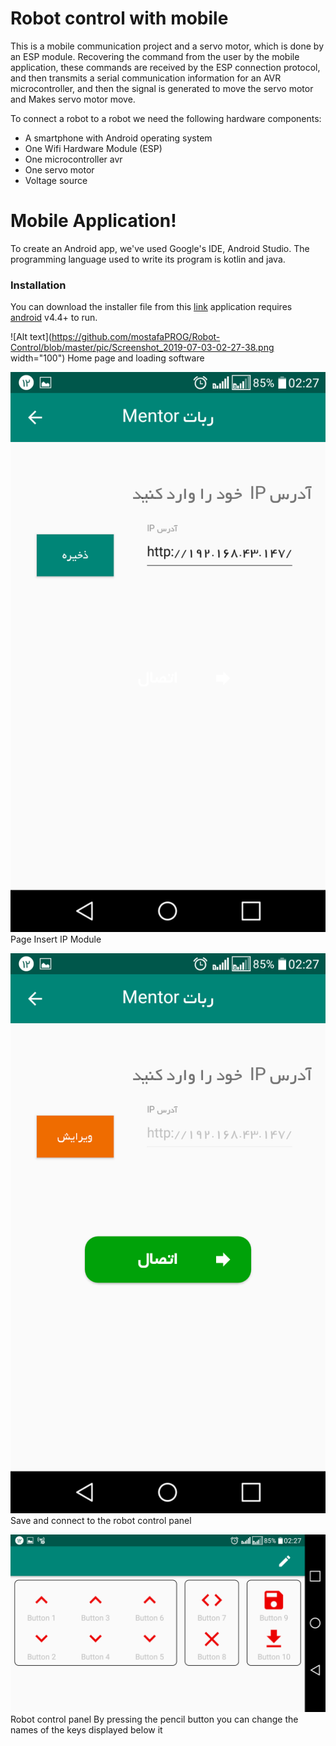 # Robot control with mobile


This is a mobile communication project and a servo motor, which is done by an ESP module.
Recovering the command from the user by the mobile application, these commands are received by the ESP connection protocol, and then transmits a serial communication information for an AVR microcontroller, and then the signal is generated to move the servo motor and Makes servo motor move.

To connect a robot to a robot we need the following hardware components:
- A smartphone with Android operating system
- One Wifi Hardware Module (ESP)
- One microcontroller avr
- One servo motor
- Voltage source

# Mobile Application!
To create an Android app, we've used Google's IDE, Android Studio. The programming language used to write its program is kotlin and java.


### Installation
You can download the installer file from this [link](https://drive.google.com/open?id=1gT8FOOdMROnFBNqnen9mjMCD3Mp6vUrD)
application requires [android](https://nodejs.org/) v4.4+ to run.

![Alt text](https://github.com/mostafaPROG/Robot-Control/blob/master/pic/Screenshot_2019-07-03-02-27-38.png width="100")
Home page and loading software

![Alt text](https://github.com/mostafaPROG/Robot-Control/blob/master/pic/Screenshot_2019-07-03-02-27-42.png)
Page Insert IP Module

![Alt text](https://github.com/mostafaPROG/Robot-Control/blob/master/pic/Screenshot_2019-07-03-02-27-45.png)
Save and connect to the robot control panel

![Alt text](https://github.com/mostafaPROG/Robot-Control/blob/master/pic/Screenshot_2019-07-03-02-27-58.png)
Robot control panel
By pressing the pencil button you can change the names of the keys displayed below it
